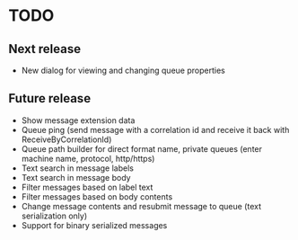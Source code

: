 TODO
====

Next release
------------
* New dialog for viewing and changing queue properties

Future release
--------------
* Show message extension data
* Queue ping (send message with a correlation id and receive it back with ReceiveByCorrelationId)
* Queue path builder for direct format name, private queues (enter machine name, protocol, http/https)
* Text search in message labels
* Text search in message body
* Filter messages based on label text
* Filter messages based on body contents
* Change message contents and resubmit message to queue (text serialization only)
* Support for binary serialized messages